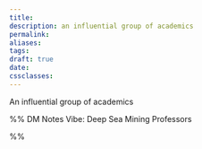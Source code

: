 ```yaml
---
title: 
description: an influential group of academics
permalink: 
aliases: 
tags: 
draft: true
date: 
cssclasses:
---
```

An influential group of academics

%% DM Notes
Vibe: Deep Sea Mining Professors



%%
